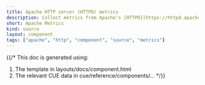 ```yaml
---
title: Apache HTTP server (HTTPD) metrics
description: Collect metrics from Apache's [HTTPD](https://httpd.apache.org) server
short: Apache Metrics
kind: source
layout: component
tags: ["apache", "http", "component", "source", "metrics"]
---
```


{{/*
This doc is generated using:

1. The template in layouts/docs/component.html
2. The relevant CUE data in cue/reference/components/...
*/}}
